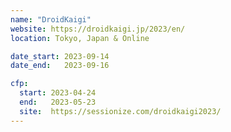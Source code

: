 ```yaml
---
name: "DroidKaigi"
website: https://droidkaigi.jp/2023/en/
location: Tokyo, Japan & Online

date_start: 2023-09-14
date_end:   2023-09-16

cfp:
  start: 2023-04-24
  end:   2023-05-23
  site:  https://sessionize.com/droidkaigi2023/
---
```

